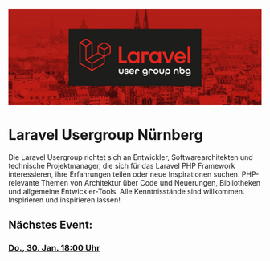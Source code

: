 ![alt text](https://raw.githubusercontent.com/real-media-technic-staudacher/laravel-usergroup-nuernberg/master/.github/logo.jpg "Logo Title Text 1")

# Laravel Usergroup Nürnberg
Die Laravel Usergroup richtet sich an Entwickler, Softwarearchitekten und technische Projektmanager, die sich für das Laravel PHP Framework interessieren, ihre Erfahrungen teilen oder neue Inspirationen suchen. PHP-relevante Themen von Architektur über Code und Neuerungen, Bibliotheken und allgemeine Entwickler-Tools. Alle Kenntnisstände sind willkommen. Inspirieren und inspirieren lassen!

## Nächstes Event:
###  [Do., 30. Jan. 18:00 Uhr](https://github.com/real-media-technic-staudacher/laravel-usergroup-nuernberg/issues/5)
